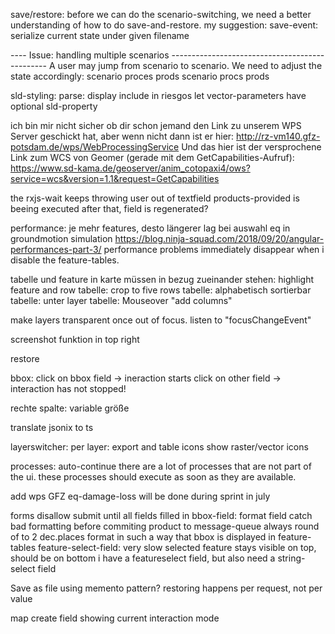save/restore:
    before we can do the scenario-switching, we need a better understanding of how to do save-and-restore. 
    my suggestion: 
        save-event: serialize current state under given filename
        


---- Issue: handling multiple scenarios -----------------------------------------------
A user may jump from scenario to scenario. 
We need to adjust the state accordingly: 
    scenario
        proces
        prods
    scenario
        procs
        prods



sld-styling: 
    parse:
    display
    include in riesgos
        let vector-parameters have optional sld-property


ich bin mir nicht sicher ob dir schon jemand den Link zu unserem WPS Server geschickt hat, aber wenn nicht dann ist er hier:
http://rz-vm140.gfz-potsdam.de/wps/WebProcessingService
Und das hier ist der versprochene Link zum WCS von Geomer (gerade mit dem GetCapabilities-Aufruf):
https://www.sd-kama.de/geoserver/anim_cotopaxi4/ows?service=wcs&version=1.1&request=GetCapabilities


the rxjs-wait keeps throwing user out of textfield
    products-provided is beeing executed
    after that, field is regenerated?


performance: 
    je mehr features, desto längerer lag bei auswahl eq in groundmotion simulation
    https://blog.ninja-squad.com/2018/09/20/angular-performances-part-3/
    performance problems immediately disappear when i disable the feature-tables. 


tabelle und feature in karte müssen in bezug zueinander stehen: highlight feature and row
tabelle: crop to five rows
tabelle: alphabetisch sortierbar
tabelle: unter layer
tabelle: Mouseover "add columns"

make layers transparent once out of focus. 
    listen to "focusChangeEvent"

screenshot funktion in top right

restore

bbox: 
    click on bbox field -> ineraction starts
    click on other field -> interaction has not stopped!


rechte spalte: variable größe


translate jsonix to ts







layerswitcher: 
    per layer: export and table icons
    show raster/vector icons





processes: auto-continue
    there are a lot of processes that are not part of the ui. 
    these processes should execute as soon as they are available. 
    


add wps
    GFZ
        eq-damage-loss
        will be done during sprint in july


forms
    disallow submit until all fields filled in 
    bbox-field: format field
        catch bad formatting before commiting product to message-queue
        always round of to 2 dec.places
        format in such a way that bbox is displayed in feature-tables
    feature-select-field: 
        very slow
        selected feature stays visible on top, should be on bottom
    i have a featureselect field, but also need a string-select field



Save as file
    using memento pattern?
    restoring happens per request, not per value




map create field showing current interaction mode

